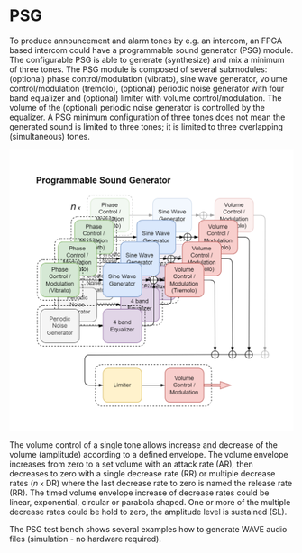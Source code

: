 # PSG
<p>To produce announcement and alarm tones by e.g. an intercom, an FPGA based intercom could have a programmable sound generator (PSG) module. The configurable PSG is able to generate (synthesize) and mix a minimum of three tones. The PSG module is composed of several submodules: (optional) phase control/modulation (vibrato), sine wave generator, volume control/modulation (tremolo), (optional) periodic noise generator with four band equalizer and (optional) limiter with volume control/modulation. The volume of the (optional) periodic noise generator is controlled by the equalizer. A PSG minimum configuration of three tones does not mean the generated sound is limited to three tones; it is limited to three overlapping (simultaneous) tones.</p>

<img src="psg.png" width=800>

<p>The volume control of a single tone allows increase and decrease of the volume (amplitude) according to a defined envelope. The volume envelope increases from zero to a set volume with an attack rate (AR), then decreases to zero with a single decrease rate (RR) or multiple decrease rates (<i>n</i> <small>x</small> DR) where the last decrease rate to zero is named the release rate (RR). The timed volume envelope increase of decrease rates could be linear, exponential, circular or parabola shaped. One or more of the multiple decrease rates could be hold to zero, the amplitude level is sustained (SL).</p>

<p>The PSG test bench shows several examples how to generate WAVE audio files (simulation - no hardware required).</p>
